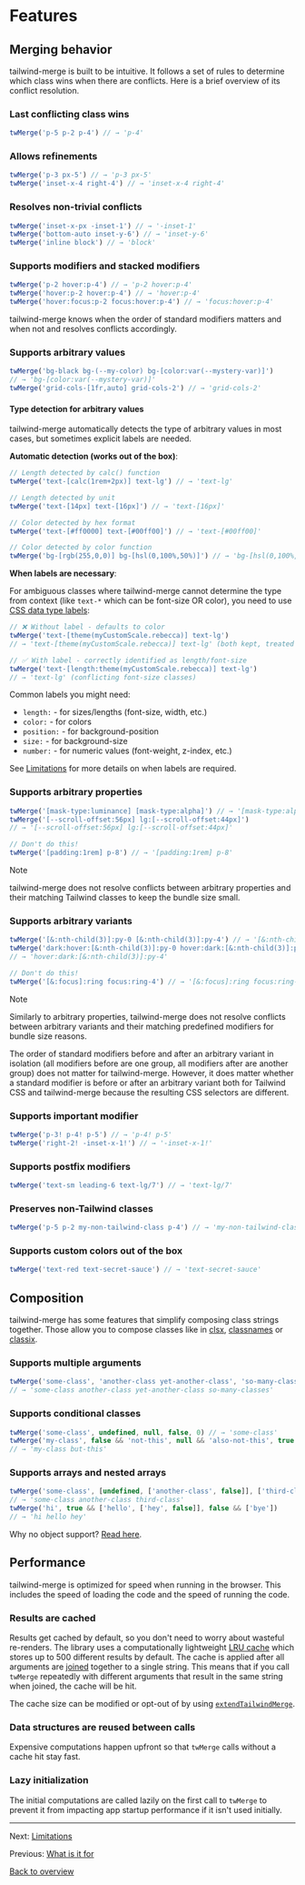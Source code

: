 # Features

## Merging behavior

tailwind-merge is built to be intuitive. It follows a set of rules to determine which class wins when there are conflicts. Here is a brief overview of its conflict resolution.

### Last conflicting class wins

```ts
twMerge('p-5 p-2 p-4') // → 'p-4'
```

### Allows refinements

```ts
twMerge('p-3 px-5') // → 'p-3 px-5'
twMerge('inset-x-4 right-4') // → 'inset-x-4 right-4'
```

### Resolves non-trivial conflicts

```ts
twMerge('inset-x-px -inset-1') // → '-inset-1'
twMerge('bottom-auto inset-y-6') // → 'inset-y-6'
twMerge('inline block') // → 'block'
```

### Supports modifiers and stacked modifiers

```ts
twMerge('p-2 hover:p-4') // → 'p-2 hover:p-4'
twMerge('hover:p-2 hover:p-4') // → 'hover:p-4'
twMerge('hover:focus:p-2 focus:hover:p-4') // → 'focus:hover:p-4'
```

tailwind-merge knows when the order of standard modifiers matters and when not and resolves conflicts accordingly.

### Supports arbitrary values

```ts
twMerge('bg-black bg-(--my-color) bg-[color:var(--mystery-var)]')
// → 'bg-[color:var(--mystery-var)]'
twMerge('grid-cols-[1fr,auto] grid-cols-2') // → 'grid-cols-2'
```

#### Type detection for arbitrary values

tailwind-merge automatically detects the type of arbitrary values in most cases, but sometimes explicit labels are needed.

**Automatic detection (works out of the box)**:

```ts
// Length detected by calc() function
twMerge('text-[calc(1rem+2px)] text-lg') // → 'text-lg'

// Length detected by unit
twMerge('text-[14px] text-[16px]') // → 'text-[16px]'

// Color detected by hex format
twMerge('text-[#ff0000] text-[#00ff00]') // → 'text-[#00ff00]'

// Color detected by color function
twMerge('bg-[rgb(255,0,0)] bg-[hsl(0,100%,50%)]') // → 'bg-[hsl(0,100%,50%)]'
```

**When labels are necessary**:

For ambiguous classes where tailwind-merge cannot determine the type from context (like `text-*` which can be font-size OR color), you need to use [CSS data type labels](https://tailwindcss.com/docs/adding-custom-styles#resolving-ambiguities):

```ts
// ❌ Without label - defaults to color
twMerge('text-[theme(myCustomScale.rebecca)] text-lg')
// → 'text-[theme(myCustomScale.rebecca)] text-lg' (both kept, treated as different types)

// ✅ With label - correctly identified as length/font-size
twMerge('text-[length:theme(myCustomScale.rebecca)] text-lg')
// → 'text-lg' (conflicting font-size classes)
```

Common labels you might need:
- `length:` - for sizes/lengths (font-size, width, etc.)
- `color:` - for colors
- `position:` - for background-position
- `size:` - for background-size
- `number:` - for numeric values (font-weight, z-index, etc.)

See [Limitations](./limitations.md#you-need-to-use-labels-in-ambiguous-arbitrary-value-classes) for more details on when labels are required.

### Supports arbitrary properties

```ts
twMerge('[mask-type:luminance] [mask-type:alpha]') // → '[mask-type:alpha]'
twMerge('[--scroll-offset:56px] lg:[--scroll-offset:44px]')
// → '[--scroll-offset:56px] lg:[--scroll-offset:44px]'

// Don't do this!
twMerge('[padding:1rem] p-8') // → '[padding:1rem] p-8'
```

> [!Note]
> tailwind-merge does not resolve conflicts between arbitrary properties and their matching Tailwind classes to keep the bundle size small.

### Supports arbitrary variants

```ts
twMerge('[&:nth-child(3)]:py-0 [&:nth-child(3)]:py-4') // → '[&:nth-child(3)]:py-4'
twMerge('dark:hover:[&:nth-child(3)]:py-0 hover:dark:[&:nth-child(3)]:py-4')
// → 'hover:dark:[&:nth-child(3)]:py-4'

// Don't do this!
twMerge('[&:focus]:ring focus:ring-4') // → '[&:focus]:ring focus:ring-4'
```

> [!Note]
> Similarly to arbitrary properties, tailwind-merge does not resolve conflicts between arbitrary variants and their matching predefined modifiers for bundle size reasons.

The order of standard modifiers before and after an arbitrary variant in isolation (all modifiers before are one group, all modifiers after are another group) does not matter for tailwind-merge. However, it does matter whether a standard modifier is before or after an arbitrary variant both for Tailwind CSS and tailwind-merge because the resulting CSS selectors are different.

### Supports important modifier

```ts
twMerge('p-3! p-4! p-5') // → 'p-4! p-5'
twMerge('right-2! -inset-x-1!') // → '-inset-x-1!'
```

### Supports postfix modifiers

```ts
twMerge('text-sm leading-6 text-lg/7') // → 'text-lg/7'
```

### Preserves non-Tailwind classes

```ts
twMerge('p-5 p-2 my-non-tailwind-class p-4') // → 'my-non-tailwind-class p-4'
```

### Supports custom colors out of the box

```ts
twMerge('text-red text-secret-sauce') // → 'text-secret-sauce'
```

## Composition

tailwind-merge has some features that simplify composing class strings together. Those allow you to compose classes like in [clsx](https://www.npmjs.com/package/clsx), [classnames](https://www.npmjs.com/package/classnames) or [classix](https://www.npmjs.com/package/classix).

### Supports multiple arguments

```ts
twMerge('some-class', 'another-class yet-another-class', 'so-many-classes')
// → 'some-class another-class yet-another-class so-many-classes'
```

### Supports conditional classes

```ts
twMerge('some-class', undefined, null, false, 0) // → 'some-class'
twMerge('my-class', false && 'not-this', null && 'also-not-this', true && 'but-this')
// → 'my-class but-this'
```

### Supports arrays and nested arrays

```ts
twMerge('some-class', [undefined, ['another-class', false]], ['third-class'])
// → 'some-class another-class third-class'
twMerge('hi', true && ['hello', ['hey', false]], false && ['bye'])
// → 'hi hello hey'
```

Why no object support? [Read here](https://github.com/dcastil/tailwind-merge/discussions/137#discussioncomment-3481605).

## Performance

tailwind-merge is optimized for speed when running in the browser. This includes the speed of loading the code and the speed of running the code.

### Results are cached

Results get cached by default, so you don't need to worry about wasteful re-renders. The library uses a computationally lightweight [LRU cache](<https://en.wikipedia.org/wiki/Cache_replacement_policies#Least_recently_used_(LRU)>) which stores up to 500 different results by default. The cache is applied after all arguments are [joined](./api-reference.md#twjoin) together to a single string. This means that if you call `twMerge` repeatedly with different arguments that result in the same string when joined, the cache will be hit.

The cache size can be modified or opt-out of by using [`extendTailwindMerge`](./api-reference.md#extendtailwindmerge).

### Data structures are reused between calls

Expensive computations happen upfront so that `twMerge` calls without a cache hit stay fast.

### Lazy initialization

The initial computations are called lazily on the first call to `twMerge` to prevent it from impacting app startup performance if it isn't used initially.

---

Next: [Limitations](./limitations.md)

Previous: [What is it for](./what-is-it-for.md)

[Back to overview](./README.md)
